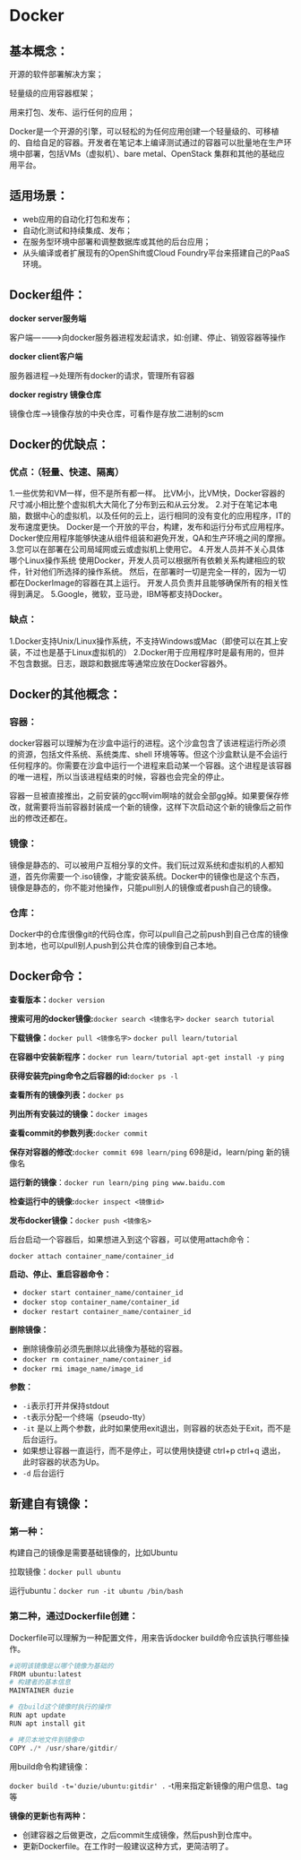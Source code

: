 # Docker

## 基本概念：

开源的软件部署解决方案；

轻量级的应用容器框架；

用来打包、发布、运行任何的应用；

Docker是一个开源的引擎，可以轻松的为任何应用创建一个轻量级的、可移植的、自给自足的容器。开发者在笔记本上编译测试通过的容器可以批量地在生产环境中部署，包括VMs（虚拟机）、bare metal、OpenStack 集群和其他的基础应用平台。

## 适用场景：

- web应用的自动化打包和发布；
- 自动化测试和持续集成、发布；
- 在服务型环境中部署和调整数据库或其他的后台应用；
- 从头编译或者扩展现有的OpenShift或Cloud Foundry平台来搭建自己的PaaS环境。

## Docker组件：

**docker server服务端**

客户端————>向docker服务器进程发起请求，如:创建、停止、销毁容器等操作

**docker client客户端**

服务器进程—–>处理所有docker的请求，管理所有容器

**docker registry 镜像仓库**

镜像仓库——>镜像存放的中央仓库，可看作是存放二进制的scm

## Docker的优缺点：

### 优点：（轻量、快速、隔离）

1.一些优势和VM一样，但不是所有都一样。
比VM小，比VM快，Docker容器的尺寸减小相比整个虚拟机大大简化了分布到云和从云分发。
2.对于在笔记本电脑，数据中心的虚拟机，以及任何的云上，运行相同的没有变化的应用程序，IT的发布速度更快。
Docker是一个开放的平台，构建，发布和运行分布式应用程序。
Docker使应用程序能够快速从组件组装和避免开发，QA和生产环境之间的摩擦。
3.您可以在部署在公司局域网或云或虚拟机上使用它。
4.开发人员并不关心具体哪个Linux操作系统
使用Docker，开发人员可以根据所有依赖关系构建相应的软件，针对他们所选择的操作系统。
然后，在部署时一切是完全一样的，因为一切都在DockerImage的容器在其上运行。
开发人员负责并且能够确保所有的相关性得到满足。
5.Google，微软，亚马逊，IBM等都支持Docker。

### 缺点：

1.Docker支持Unix/Linux操作系统，不支持Windows或Mac（即使可以在其上安装，不过也是基于Linux虚拟机的）
2.Docker用于应用程序时是最有用的，但并不包含数据。日志，跟踪和数据库等通常应放在Docker容器外。

## Docker的其他概念：

### 容器：

docker容器可以理解为在沙盒中运行的进程。这个沙盒包含了该进程运行所必须的资源，包括文件系统、系统类库、shell 环境等等。但这个沙盒默认是不会运行任何程序的。你需要在沙盒中运行一个进程来启动某一个容器。这个进程是该容器的唯一进程，所以当该进程结束的时候，容器也会完全的停止。

容器一旦被直接推出，之前安装的gcc啊vim啊啥的就会全部gg掉。如果要保存修改，就需要将当前容器封装成一个新的镜像，这样下次启动这个新的镜像后之前作出的修改还都在。

### 镜像：

镜像是静态的、可以被用户互相分享的文件。我们玩过双系统和虚拟机的人都知道，首先你需要一个.iso镜像，才能安装系统。Docker中的镜像也是这个东西，镜像是静态的，你不能对他操作，只能pull别人的镜像或者push自己的镜像。

### 仓库：

Docker中的仓库很像git的代码仓库，你可以pull自己之前push到自己仓库的镜像到本地，也可以pull别人push到公共仓库的镜像到自己本地。

## Docker命令：

**查看版本：**`docker version`

**搜索可用的docker镜像:**`docker search <镜像名字>`  `docker search tutorial`

**下载镜像：**`docker pull <镜像名字>` `docker pull learn/tutorial`

**在容器中安装新程序：**`docker run learn/tutorial apt-get install -y ping`

**获得安装完ping命令之后容器的id:**`docker ps -l`

**查看所有的镜像列表：**`docker ps`

**列出所有安装过的镜像：**`docker images`

**查看commit的参数列表:**`docker commit`

**保存对容器的修改:**`docker commit 698 learn/ping` 698是id，learn/ping 新的镜像名

**运行新的镜像**：`docker run learn/ping ping www.baidu.com`

**检查运行中的镜像:**`docker inspect <镜像id>`

**发布docker镜像：**`docker push <镜像名>`

后台启动一个容器后，如果想进入到这个容器，可以使用attach命令：

`docker attach container_name/container_id`

**启动、停止、重启容器命令：**

- `docker start container_name/container_id`
- `docker stop container_name/container_id`
- `docker restart container_name/container_id`

**删除镜像：**

- 删除镜像前必须先删除以此镜像为基础的容器。
- `docker rm container_name/container_id`
- `docker rmi image_name/image_id`

**参数：**

- `-i`表示打开并保持stdout
- `-t`表示分配一个终端（pseudo-tty）
- `-it` 是以上两个参数，此时如果使用exit退出，则容器的状态处于Exit，而不是后台运行。
- 如果想让容器一直运行，而不是停止，可以使用快捷键 ctrl+p ctrl+q 退出，此时容器的状态为Up。
- `-d` 后台运行

## 新建自有镜像：

### 第一种：

构建自己的镜像是需要基础镜像的，比如Ubuntu

拉取镜像：`docker pull ubuntu`

运行ubuntu：`docker run -it ubuntu /bin/bash`

### 第二种，通过Dockerfile创建：

Dockerfile可以理解为一种配置文件，用来告诉docker build命令应该执行哪些操作。

```python
#说明该镜像是以哪个镜像为基础的
FROM ubuntu:latest
# 构建者的基本信息
MAINTAINER duzie

# 在build这个镜像时执行的操作
RUN apt update
RUN apt install git

# 拷贝本地文件到镜像中
COPY ./* /usr/share/gitdir/
```

用build命令构建镜像：

`docker build -t='duzie/ubuntu:gitdir' .` -t用来指定新镜像的用户信息、tag等

**镜像的更新也有两种：**

- 创建容器之后做更改，之后commit生成镜像，然后push到仓库中。
- 更新Dockerfile。在工作时一般建议这种方式，更简洁明了。

